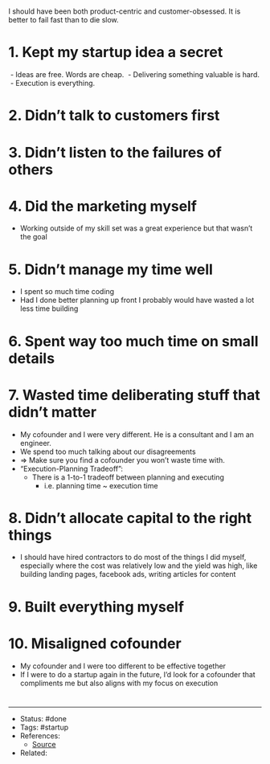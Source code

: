 #
I should have been both product-centric and customer-obsessed.
It is better to fail fast than to die slow.

# 1. Kept my startup idea a secret
 - Ideas are free. Words are cheap.
 - Delivering something valuable is hard.
 - Execution is everything.

# 2. Didn’t talk to customers first

# 3. Didn’t listen to the failures of others

# 4. Did the marketing myself
- Working outside of my skill set was a great experience but that wasn’t the goal

# 5. Didn’t manage my time well
- I spent so much time coding
- Had I done better planning up front I probably would have wasted a lot less time building

# 6. Spent way too much time on small details

# 7. Wasted time deliberating stuff that didn’t matter
- My cofounder and I were very different. He is a consultant and I am an engineer.
- We spend too much talking about our disagreements
- => Make sure you find a cofounder you won’t waste time with.
- “Execution-Planning Tradeoff”:
	- There is a 1-to-1 tradeoff between planning and executing
		- i.e. planning time ~ execution time

# 8. Didn’t allocate capital to the right things
- I should have hired contractors to do most of the things I did myself, especially where the cost was relatively low and the yield was high, like building landing pages, facebook ads, writing articles for content

# 9. Built everything myself

# 10. Misaligned cofounder
- My cofounder and I were too different to be effective together
- If I were to do a startup again in the future, I’d look for a cofounder that compliments me but also aligns with my focus on execution

#
---
- Status: #done
- Tags: #startup
- References:
	- [Source](https://every.to/p/lessons-from-my-failed-startup)
- Related:
